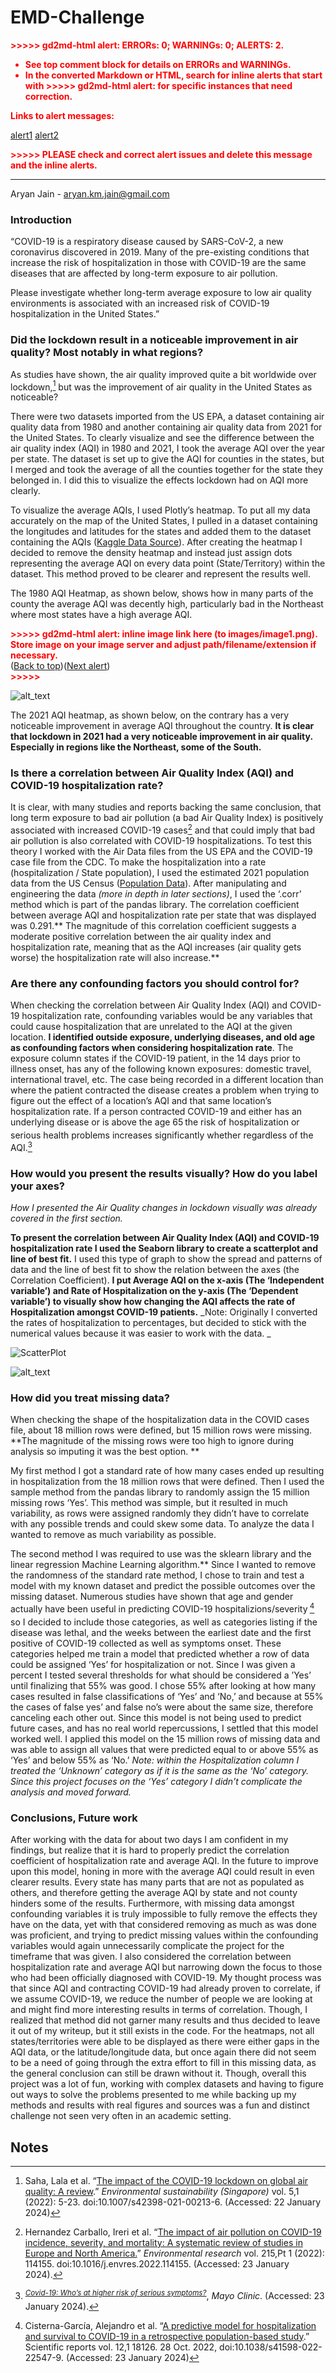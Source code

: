 # EMD-Challenge

<!-----

You have some errors, warnings, or alerts. If you are using reckless mode, turn it off to see inline alerts.
* ERRORs: 0
* WARNINGs: 0
* ALERTS: 2

Conversion time: 1.244 seconds.


Using this Markdown file:

1. Paste this output into your source file.
2. See the notes and action items below regarding this conversion run.
3. Check the rendered output (headings, lists, code blocks, tables) for proper
   formatting and use a linkchecker before you publish this page.

Conversion notes:

* Docs to Markdown version 1.0β35
* Wed Jan 24 2024 10:35:34 GMT-0800 (PST)
* Source doc: EMD Coding Challenge Report
* This document has images: check for >>>>>  gd2md-html alert:  inline image link in generated source and store images to your server. NOTE: Images in exported zip file from Google Docs may not appear in  the same order as they do in your doc. Please check the images!

----->


<p style="color: red; font-weight: bold">>>>>>  gd2md-html alert:  ERRORs: 0; WARNINGs: 0; ALERTS: 2.</p>
<ul style="color: red; font-weight: bold"><li>See top comment block for details on ERRORs and WARNINGs. <li>In the converted Markdown or HTML, search for inline alerts that start with >>>>>  gd2md-html alert:  for specific instances that need correction.</ul>

<p style="color: red; font-weight: bold">Links to alert messages:</p><a href="#gdcalert1">alert1</a>
<a href="#gdcalert2">alert2</a>

<p style="color: red; font-weight: bold">>>>>> PLEASE check and correct alert issues and delete this message and the inline alerts.<hr></p>


Aryan Jain - [aryan.km.jain@gmail.com](mailto:aryan.km.jain@gmail.com)


### Introduction

“COVID-19 is a respiratory disease caused by SARS-CoV-2, a new coronavirus discovered in 2019. Many of the pre-existing conditions that increase the risk of hospitalization in those with COVID-19 are the same diseases that are affected by long-term exposure to air pollution.

Please investigate whether long-term average exposure to low air quality environments is associated with an increased risk of COVID-19 hospitalization in the United States.”


### Did the lockdown result in a noticeable improvement in air quality? Most notably in what regions?

As studies have shown, the air quality improved quite a bit worldwide over lockdown,[^1] but was the improvement of air quality in the United States as noticeable? 

There were two datasets imported from the US EPA, a dataset containing air quality data from 1980 and another containing air quality data from 2021 for the United States. To clearly visualize and see the difference between the air quality index (AQI) in 1980 and 2021, I took the average AQI over the year per state. The dataset is set up to give the AQI for counties in the states, but I merged and took the average of all the counties together for the state they belonged in. I did this to visualize the effects lockdown had on AQI more clearly. 

To visualize the average AQIs, I used Plotly’s heatmap. To put all my data accurately on the map of the United States, I pulled in a dataset containing the longitudes and latitudes for the states and added them to the dataset containing the AQIs ([Kaggle Data Source](https://www.kaggle.com/datasets/tennerimaheshwar/us-state-and-territory-latitude-and-longitude-data?resource=download)). After creating the heatmap I decided to remove the density heatmap and instead just assign dots representing the average AQI on every data point (State/Territory) within the dataset. This method proved to be clearer and represent the results well.

The 1980 AQI Heatmap, as shown below, shows how in many parts of the county the average AQI was decently high, particularly bad in the Northeast where most states have a high average AQI.



<p id="gdcalert1" ><span style="color: red; font-weight: bold">>>>>>  gd2md-html alert: inline image link here (to images/image1.png). Store image on your image server and adjust path/filename/extension if necessary. </span><br>(<a href="#">Back to top</a>)(<a href="#gdcalert2">Next alert</a>)<br><span style="color: red; font-weight: bold">>>>>> </span></p>


![alt_text](images/image1.png "image_tooltip")


The 2021 AQI heatmap, as shown below, on the contrary has a very noticeable improvement in average AQI throughout the country. **It is clear that lockdown in 2021 had a very noticeable improvement in air quality. Especially in regions like the Northeast, some of the South.**


### Is there a correlation between Air Quality Index (AQI) and COVID-19 hospitalization rate?

It is clear, with many studies and reports backing the same conclusion, that long term exposure to bad air pollution (a bad Air Quality Index) is positively associated with increased COVID-19 cases[^2] and that could imply that bad air pollution is also correlated with COVID-19 hospitalizations. To test this theory I worked with the Air Data files from the US EPA and the COVID-19 case file from the CDC. To make the hospitalization into a rate (hospitalization / State population), I used the estimated 2021 population data from the US Census ([Population Data](https://www.census.gov/data/tables/time-series/demo/popest/2020s-state-total.html)). After manipulating and engineering the data _(more in depth in later sections)_, I used the ‘.corr’ method which is part of the pandas library. The correlation coefficient between average AQI and hospitalization rate per state that was displayed was 0.291.** The magnitude of this correlation coefficient suggests a moderate positive correlation between the air quality index and hospitalization rate, meaning that as the AQI increases (air quality gets worse) the hospitalization rate will also increase.**


### Are there any confounding factors you should control for?

When checking the correlation between Air Quality Index (AQI) and COVID-19 hospitalization rate, confounding variables would be any variables that could cause hospitalization that are unrelated to the AQI at the given location. **I identified outside exposure, underlying diseases, and old age as confounding factors when considering hospitalization rate**. The exposure column states if the COVID-19 patient, in the 14 days prior to illness onset, has any of the following known exposures: domestic travel, international travel, etc. The case being recorded in a different location than where the patient contracted the disease creates a problem when trying to figure out the effect of a location’s AQI and that same location’s hospitalization rate. If a person contracted COVID-19 and either has an underlying disease or is above the age 65<sub><strong> </strong></sub>the risk of hospitalization or serious health problems increases significantly whether regardless of the AQI.[^3] 


### How would you present the results visually? How do you label your axes?

_How I presented the Air Quality changes in lockdown visually was already covered in the first section._ 

**To present the correlation between Air Quality Index (AQI) and COVID-19 hospitalization rate I used the Seaborn library to create a scatterplot and line of best fit.** I used this type of graph to show the spread and patterns of data and the line of best fit to show the relation between the axes (the Correlation Coefficient). **I put Average AQI on the x-axis (The ‘Independent variable’) and Rate of Hospitalization on the y-axis (The ‘Dependent variable’) to visually show how changing the AQI affects the rate of Hospitalization amongst COVID-19 patients.** _Note: Originally I converted the rates of hospitalization to percentages, but decided to stick with the numerical values because it was easier to work with the data. _



![ScatterPlot](scattergraph.png)

![alt_text](images/image2.png "image_tooltip")



### How did you treat missing data?

When checking the shape of the hospitalization data in the COVID cases file, about 18 million rows were defined, but 15 million rows were missing. **The magnitude of the missing rows were too high to ignore during analysis so imputing it was the best option. **

My first method I got a standard rate of how many cases ended up resulting in hospitalization from the 18 million rows that were defined. Then I used the sample method from the pandas library to randomly assign the 15 million missing rows ‘Yes’. This method was simple, but it resulted in much variability, as rows were assigned randomly they didn’t have to correlate with any possible trends and could skew some data. To analyze the data I wanted to remove as much variability as possible.

The second method I was required to use was the sklearn library and the linear regression Machine Learning algorithm.** Since I wanted to remove the randomness of the standard rate method, I chose to train and test a model with my known dataset and predict the possible outcomes over the missing dataset. Numerous studies have shown that age and gender actually have been useful in predicting COVID-19 hospitalizions/severity<sub> </sub>[^4] so I decided to include those categories, as well as categories listing if the disease was lethal, and the weeks between the earliest date and the first positive of COVID-19 collected as well as symptoms onset. These categories helped me train a model that predicted whether a row of data could be assigned ‘Yes’ for hospitalization or not. Since I was given a percent I tested several thresholds for what should be considered a ’Yes’ until finalizing that 55% was good. I chose 55% after looking at how many cases resulted in false classifications of ‘Yes’ and ‘No,’ and because at 55% the cases of false yes’ and false no’s were about the same size, therefore canceling each other out. Since this model is not being used to predict future cases, and has no real world repercussions, I settled that this model worked well. I applied this model on the 15 million rows of missing data and was able to assign all values that were predicted equal to or above 55% as ‘Yes’ and below 55% as ‘No.’ _Note: within the Hospitalization column I treated the ‘Unknown’ category as if it is the same as the ‘No’ category. Since this project focuses on the ‘Yes’ category I didn’t complicate the analysis and moved forward._


### Conclusions, Future work

After working with the data for about two days I am confident in my findings, but realize that it is hard to properly predict the correlation coefficient of hospitalization rate and average AQI. In the future to improve upon this model, honing in more with the average AQI could result in even clearer results. Every state has many parts that are not as populated as others, and therefore getting the average AQI by state and not county hinders some of the results. Furthermore, with missing data amongst confounding variables it is truly impossible to fully remove the effects they have on the data, yet with that considered removing as much as was done was proficient, and trying to predict missing values within the confounding variables would again unnecessarily complicate the project for the timeframe that was given. I also considered the correlation between hospitalization rate and average AQI but narrowing down the focus to those who had been officially diagnosed with COVID-19. My thought process was that since AQI and contracting COVID-19 had already proven to correlate, if we assume COVID-19, we reduce the number of people we are looking at and might find more interesting results in terms of correlation. Though, I realized that method did not garner many results and thus decided to leave it out of my writeup, but it still exists in the code. For the heatmaps, not all states/territories were able to be displayed as there were either gaps in the AQI data, or the latitude/longitude data, but once again there did not seem to be a need of going through the extra effort to fill in this missing data, as the general conclusion can still be drawn without it. Though, overall this project was a lot of fun, working with complex datasets and having to figure out ways to solve the problems presented to me while backing up my methods and results with real figures and sources was a fun and distinct challenge not seen very often in an academic setting. 


<!-- Footnotes themselves at the bottom. -->
## Notes

[^1]:
     Saha, Lala et al. “[The impact of the COVID-19 lockdown on global air quality: A review](https://www.ncbi.nlm.nih.gov/pmc/articles/PMC8819204/).” _Environmental sustainability (Singapore)_ vol. 5,1 (2022): 5-23. doi:10.1007/s42398-021-00213-6. (Accessed: 22 January 2024)

[^2]:
     Hernandez Carballo, Ireri et al. “[The impact of air pollution on COVID-19 incidence, severity, and mortality: A systematic review of studies in Europe and North America.](https://www.ncbi.nlm.nih.gov/pmc/articles/PMC9420033/#:~:text=Long%2Dterm%20exposure%20to%20air%20pollution%20is%20more%20frequently%20positively,compared%20to%20short%2Dterm%20exposure.)” _Environmental research_ vol. 215,Pt 1 (2022): 114155. doi:10.1016/j.envres.2022.114155. (Accessed: 23 January 2024).

[^3]:
    <sup> <em><a href="https://www.mayoclinic.org/diseases-conditions/coronavirus/in-depth/coronavirus-who-is-at-risk/art-20483301#:~:text=The%20risk%20of%20developing%20dangerous,systems%2C%20obesity%2C%20or%20diabetes.">Covid-19: Who’s at higher risk of serious symptoms?</a></em></sup>, _Mayo Clinic_. (Accessed: 23 January 2024).

[^4]:
    <sup> </sup>Cisterna-García, Alejandro et al. “[A predictive model for hospitalization and survival to COVID-19 in a retrospective population-based study](https://www.ncbi.nlm.nih.gov/pmc/articles/PMC9614188/#:~:text=We%20identified%20age%2C%20gender%2C%20and,%2C%20and%20hypertension22%2C23.).” Scientific reports vol. 12,1 18126. 28 Oct. 2022, doi:10.1038/s41598-022-22547-9. (Accessed: 23 January 2024)
